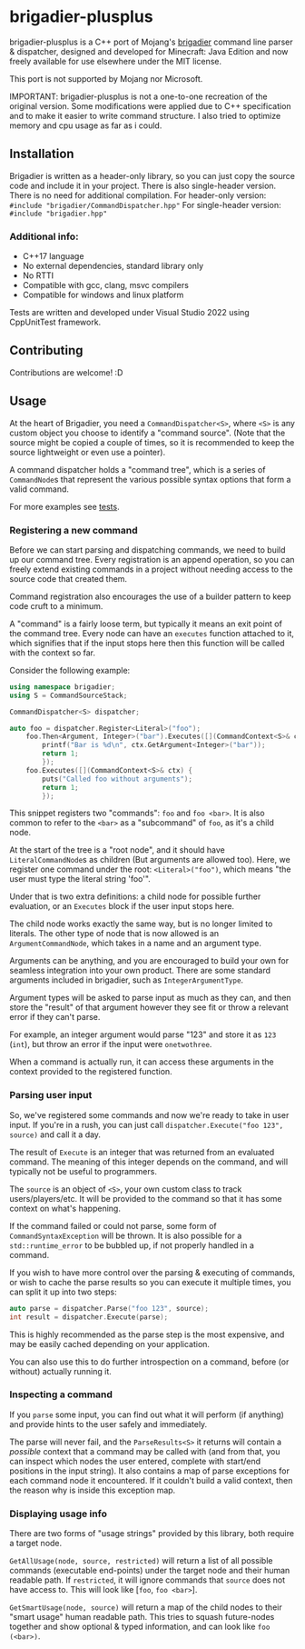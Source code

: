 # brigadier-plusplus

brigadier-plusplus is a C++ port of Mojang's [brigadier](https://github.com/mojang/brigadier) command line parser & dispatcher, designed and developed for Minecraft: Java Edition and now freely available for use elsewhere under the MIT license.

This port is not supported by Mojang nor Microsoft.

IMPORTANT: brigadier-plusplus is not a one-to-one recreation of the original version. Some modifications were applied due to C++ specification and to make it easier to write command structure. I also tried to optimize memory and cpu usage as far as i could.

## Installation
Brigadier is written as a header-only library, so you can just copy the source code and include it in your project. There is also single-header version. There is no need for additional compilation. 
For header-only version: `#include "brigadier/CommandDispatcher.hpp"`
For single-header version: `#include "brigadier.hpp"`

### Additional info:
- C++17 language
- No external dependencies, standard library only
- No RTTI
- Compatible with gcc, clang, msvc compilers
- Compatible for windows and linux platform


Tests are written and developed under Visual Studio 2022 using CppUnitTest framework.

## Contributing
Contributions are welcome! :D

## Usage
At the heart of Brigadier, you need a `CommandDispatcher<S>`, where `<S>` is any custom object you choose to identify a "command source". (Note that the source might be copied a couple of times, so it is recommended to keep the source lightweight or even use a pointer).

A command dispatcher holds a "command tree", which is a series of `CommandNode`s that represent the various possible syntax options that form a valid command.

For more examples see [tests](brigadier-plusplus-test/brigadier).

### Registering a new command
Before we can start parsing and dispatching commands, we need to build up our command tree. Every registration is an append operation,
so you can freely extend existing commands in a project without needing access to the source code that created them.

Command registration also encourages the use of a builder pattern to keep code cruft to a minimum.

A "command" is a fairly loose term, but typically it means an exit point of the command tree.
Every node can have an `executes` function attached to it, which signifies that if the input stops here then this function will be called with the context so far.

Consider the following example:
```cpp
using namespace brigadier;
using S = CommandSourceStack;

CommandDispatcher<S> dispatcher;

auto foo = dispatcher.Register<Literal>("foo");
    foo.Then<Argument, Integer>("bar").Executes([](CommandContext<S>& ctx) {
        printf("Bar is %d\n", ctx.GetArgument<Integer>("bar"));
        return 1;
        });
    foo.Executes([](CommandContext<S>& ctx) {
        puts("Called foo without arguments");
        return 1;
        });
```

This snippet registers two "commands": `foo` and `foo <bar>`. It is also common to refer to the `<bar>` as a "subcommand" of `foo`, as it's a child node.

At the start of the tree is a "root node", and it should have `LiteralCommandNode`s as children (But arguments are allowed too). Here, we register one command under the root: `<Literal>("foo")`, which means "the user must type the literal string 'foo'".

Under that is two extra definitions: a child node for possible further evaluation, or an `Executes` block if the user input stops here.

The child node works exactly the same way, but is no longer limited to literals. The other type of node that is now allowed is an `ArgumentCommandNode`, which takes in a name and an argument type.

Arguments can be anything, and you are encouraged to build your own for seamless integration into your own product. There are some standard arguments included in brigadier, such as `IntegerArgumentType`.

Argument types will be asked to parse input as much as they can, and then store the "result" of that argument however they see fit or throw a relevant error if they can't parse.

For example, an integer argument would parse "123" and store it as `123` (`int`), but throw an error if the input were `onetwothree`.

When a command is actually run, it can access these arguments in the context provided to the registered function.

### Parsing user input
So, we've registered some commands and now we're ready to take in user input. If you're in a rush, you can just call `dispatcher.Execute("foo 123", source)` and call it a day.

The result of `Execute` is an integer that was returned from an evaluated command. The meaning of this integer depends on the command, and will typically not be useful to programmers.

The `source` is an object of `<S>`, your own custom class to track users/players/etc. It will be provided to the command so that it has some context on what's happening.

If the command failed or could not parse, some form of `CommandSyntaxException` will be thrown. It is also possible for a `std::runtime_error` to be bubbled up, if not properly handled in a command.

If you wish to have more control over the parsing & executing of commands, or wish to cache the parse results so you can execute it multiple times, you can split it up into two steps:

```cpp
auto parse = dispatcher.Parse("foo 123", source);
int result = dispatcher.Execute(parse);
```

This is highly recommended as the parse step is the most expensive, and may be easily cached depending on your application.

You can also use this to do further introspection on a command, before (or without) actually running it.

### Inspecting a command
If you `parse` some input, you can find out what it will perform (if anything) and provide hints to the user safely and immediately.

The parse will never fail, and the `ParseResults<S>` it returns will contain a *possible* context that a command may be called with
(and from that, you can inspect which nodes the user entered, complete with start/end positions in the input string).
It also contains a map of parse exceptions for each command node it encountered. If it couldn't build a valid context, then
the reason why is inside this exception map.

### Displaying usage info
There are two forms of "usage strings" provided by this library, both require a target node.

`GetAllUsage(node, source, restricted)`  will return a list of all possible commands (executable end-points) under the target node and their human readable path. If `restricted`, it will ignore commands that `source` does not have access to. This will look like [`foo`, `foo <bar>`].

`GetSmartUsage(node, source)` will return a map of the child nodes to their "smart usage" human readable path. This tries to squash future-nodes together and show optional & typed information, and can look like `foo (<bar>)`.